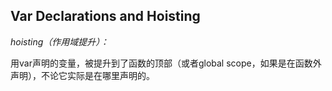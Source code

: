 ## Var Declarations and Hoisting

_hoisting（作用域提升）：_

用var声明的变量，被提升到了函数的顶部（或者global scope，如果是在函数外声明），不论它实际是在哪里声明的。

